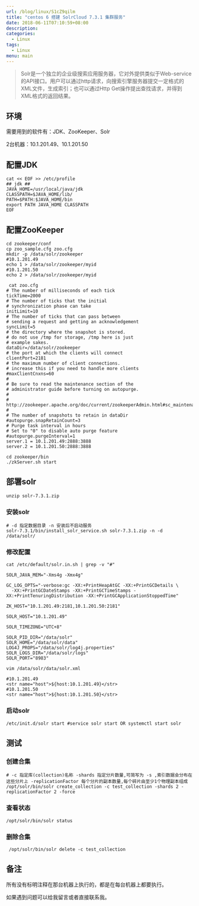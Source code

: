 ```yaml
---
url: /blog/linux/S1cZ9qilm
title: "centos 6 搭建 SolrCloud 7.3.1 集群服务"
date: 2018-06-11T07:10:59+08:00
description:
categories:
  - Linux
tags:
  - Linux
menu: main
---
```


> Solr是一个独立的企业级搜索应用服务器，它对外提供类似于Web-service的API接口。用户可以通过http请求，向搜索引擎服务器提交一定格式的XML文件，生成索引；也可以通过Http Get操作提出查找请求，并得到XML格式的返回结果。

## 环境

需要用到的软件有：JDK、ZooKeeper、Solr

2台机器：10.1.201.49、10.1.201.50

## 配置JDK

```
cat << EOF >> /etc/profile
## jdk ##
JAVA_HOME=/usr/local/java/jdk
CLASSPATH=$JAVA_HOME/lib/
PATH=$PATH:$JAVA_HOME/bin
export PATH JAVA_HOME CLASSPATH
EOF

```

## 配置ZooKeeper

```
cd zookeeper/conf
cp zoo_sample.cfg zoo.cfg
mkdir -p /data/solr/zookeeper
#10.1.201.49
echo 1 > /data/solr/zookeeper/myid
#10.1.201.50
echo 2 > /data/solr/zookeeper/myid

 cat zoo.cfg
# The number of milliseconds of each tick
tickTime=2000
# The number of ticks that the initial
# synchronization phase can take
initLimit=10
# The number of ticks that can pass between
# sending a request and getting an acknowledgement
syncLimit=5
# the directory where the snapshot is stored.
# do not use /tmp for storage, /tmp here is just
# example sakes.
dataDir=/data/solr/zookeeper
# the port at which the clients will connect
clientPort=2181
# the maximum number of client connections.
# increase this if you need to handle more clients
#maxClientCnxns=60
#
# Be sure to read the maintenance section of the
# administrator guide before turning on autopurge.
#
# http://zookeeper.apache.org/doc/current/zookeeperAdmin.html#sc_maintenance
#
# The number of snapshots to retain in dataDir
#autopurge.snapRetainCount=3
# Purge task interval in hours
# Set to "0" to disable auto purge feature
#autopurge.purgeInterval=1
server.1 = 10.1.201.49:2888:3888
server.2 = 10.1.201.50:2888:3888

cd zookeeper/bin
./zkServer.sh start

```

## 部署solr

```
unzip solr-7.3.1.zip

```

### 安装solr

```
# -d 指定数据目录 -n 安装后不启动服务
solr-7.3.1/bin/install_solr_service.sh solr-7.3.1.zip -n -d /data/solr/

```

### 修改配置

```
cat /etc/default/solr.in.sh | grep -v "#"

SOLR_JAVA_MEM="-Xms4g -Xmx4g"

GC_LOG_OPTS="-verbose:gc -XX:+PrintHeapAtGC -XX:+PrintGCDetails \
  -XX:+PrintGCDateStamps -XX:+PrintGCTimeStamps -XX:+PrintTenuringDistribution -XX:+PrintGCApplicationStoppedTime"

ZK_HOST="10.1.201.49:2181,10.1.201.50:2181"

SOLR_HOST="10.1.201.49"

SOLR_TIMEZONE="UTC+8"

SOLR_PID_DIR="/data/solr"
SOLR_HOME="/data/solr/data"
LOG4J_PROPS="/data/solr/log4j.properties"
SOLR_LOGS_DIR="/data/solr/logs"
SOLR_PORT="8983"

vim /data/solr/data/solr.xml

#10.1.201.49
<str name="host">${host:10.1.201.49}</str>
#10.1.201.50
<str name="host">${host:10.1.201.50}</str>

```

### 启动solr

```
/etc/init.d/solr start #service solr start OR systemctl start solr

```

## 测试

### 创建合集

```
# -c 指定库(collection)名称 -shards 指定分片数量,可简写为 -s ,索引数据会分布在这些分片上 -replicationFactor 每个分片的副本数量,每个碎片由至少1个物理副本组成
/opt/solr/bin/solr create_collection -c test_collection -shards 2 -replicationFactor 2 -force

```

### 查看状态

```
/opt/solr/bin/solr status

```

### 删除合集

```
 /opt/solr/bin/solr delete -c test_collection

```

## 备注

所有没有标明注释在那台机器上执行的，都是在每台机器上都要执行。

如果遇到问题可以给我留言或者直接联系我。